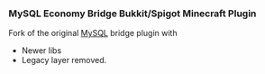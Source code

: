 ### MySQL Economy Bridge Bukkit/Spigot Minecraft Plugin
 
Fork of the original [MySQL](http://www.spigotmc.org/resources/mysql-economy-bridge.6174/) bridge plugin with
- Newer libs
- Legacy layer removed.
